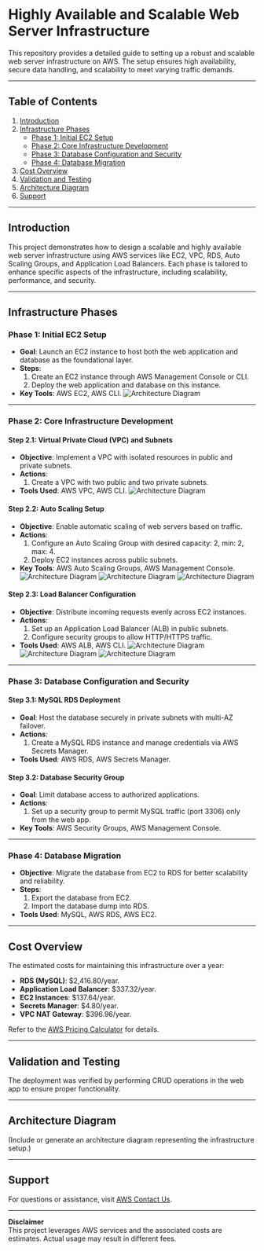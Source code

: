 # Highly Available and Scalable Web Server Infrastructure

This repository provides a detailed guide to setting up a robust and scalable web server infrastructure on AWS. The setup ensures high availability, secure data handling, and scalability to meet varying traffic demands.

---

## Table of Contents
1. [Introduction](#introduction)
2. [Infrastructure Phases](#infrastructure-phases)
   - [Phase 1: Initial EC2 Setup](#phase-1-initial-ec2-setup)
   - [Phase 2: Core Infrastructure Development](#phase-2-core-infrastructure-development)
   - [Phase 3: Database Configuration and Security](#phase-3-database-configuration-and-security)
   - [Phase 4: Database Migration](#phase-4-database-migration)
3. [Cost Overview](#cost-overview)
4. [Validation and Testing](#validation-and-testing)
5. [Architecture Diagram](#architecture-diagram)
6. [Support](#support)

---

## Introduction

This project demonstrates how to design a scalable and highly available web server infrastructure using AWS services like EC2, VPC, RDS, Auto Scaling Groups, and Application Load Balancers. Each phase is tailored to enhance specific aspects of the infrastructure, including scalability, performance, and security.

---

## Infrastructure Phases

### Phase 1: Initial EC2 Setup
- **Goal**: Launch an EC2 instance to host both the web application and database as the foundational layer.
- **Steps**:
  1. Create an EC2 instance through AWS Management Console or CLI.
  2. Deploy the web application and database on this instance.
- **Key Tools**: AWS EC2, AWS CLI.
 ![Architecture Diagram](images/Screenshot_17-12-2024_144027_.jpeg)


---

### Phase 2: Core Infrastructure Development
#### Step 2.1: Virtual Private Cloud (VPC) and Subnets
- **Objective**: Implement a VPC with isolated resources in public and private subnets.
- **Actions**:
  1. Create a VPC with two public and two private subnets.
- **Tools Used**: AWS VPC, AWS CLI.
 ![Architecture Diagram](images/Screenshot_17-12-2024_144240_.jpeg)


#### Step 2.2: Auto Scaling Setup
- **Objective**: Enable automatic scaling of web servers based on traffic.
- **Actions**:
  1. Configure an Auto Scaling Group with desired capacity: 2, min: 2, max: 4.
  2. Deploy EC2 instances across public subnets.
- **Key Tools**: AWS Auto Scaling Groups, AWS Management Console.
![Architecture Diagram](images/Screenshot_17-12-2024_144533_.jpeg)
![Architecture Diagram](images/Screenshot_17-12-2024_144540_.jpeg)
![Architecture Diagram](images/Screenshot_17-12-2024_144546_.jpeg)
#### Step 2.3: Load Balancer Configuration
- **Objective**: Distribute incoming requests evenly across EC2 instances.
- **Actions**:
  1. Set up an Application Load Balancer (ALB) in public subnets.
  2. Configure security groups to allow HTTP/HTTPS traffic.
- **Tools Used**: AWS ALB, AWS CLI.
![Architecture Diagram](images/Screenshot_17-12-2024_144818_.jpeg)
![Architecture Diagram](images/Screenshot_17-12-2024_144826_.jpeg)
![Architecture Diagram](images/Screenshot_17-12-2024_144835_.jpeg)

---

### Phase 3: Database Configuration and Security
#### Step 3.1: MySQL RDS Deployment
- **Goal**: Host the database securely in private subnets with multi-AZ failover.
- **Actions**:
  1. Create a MySQL RDS instance and manage credentials via AWS Secrets Manager.
- **Tools Used**: AWS RDS, AWS Secrets Manager.

#### Step 3.2: Database Security Group
- **Goal**: Limit database access to authorized applications.
- **Actions**:
  1. Set up a security group to permit MySQL traffic (port 3306) only from the web app.
- **Key Tools**: AWS Security Groups, AWS Management Console.

---

### Phase 4: Database Migration
- **Objective**: Migrate the database from EC2 to RDS for better scalability and reliability.
- **Steps**:
  1. Export the database from EC2.
  2. Import the database dump into RDS.
- **Tools Used**: MySQL, AWS RDS, AWS EC2.

---

## Cost Overview

The estimated costs for maintaining this infrastructure over a year:
- **RDS (MySQL)**: $2,416.80/year.
- **Application Load Balancer**: $337.32/year.
- **EC2 Instances**: $137.64/year.
- **Secrets Manager**: $4.80/year.
- **VPC NAT Gateway**: $396.96/year.

Refer to the [AWS Pricing Calculator](https://calculator.aws/#/estimate) for details.

---

## Validation and Testing

The deployment was verified by performing CRUD operations in the web app to ensure proper functionality.

---

## Architecture Diagram

(Include or generate an architecture diagram representing the infrastructure setup.)

---

## Support

For questions or assistance, visit [AWS Contact Us](https://aws.amazon.com/contact-us/).

---

**Disclaimer**  
This project leverages AWS services and the associated costs are estimates. Actual usage may result in different fees.

